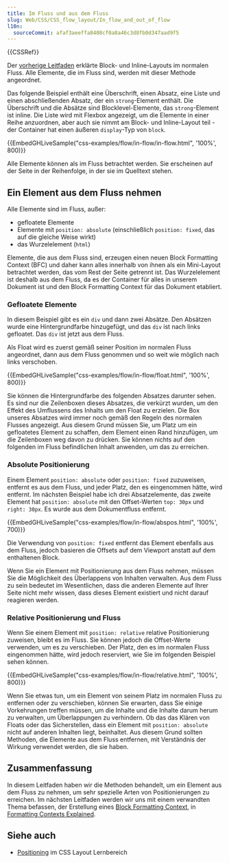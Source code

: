 ```yaml
---
title: Im Fluss und aus dem Fluss
slug: Web/CSS/CSS_flow_layout/In_flow_and_out_of_flow
l10n:
  sourceCommit: afaf3aeeffa8408cf0a8a46c3d8fb0d347aad9f5
---
```


{{CSSRef}}

Der [vorherige Leitfaden](/de/docs/Web/CSS/CSS_flow_layout/Block_and_inline_layout_in_normal_flow) erklärte Block- und Inline-Layouts im normalen Fluss. Alle Elemente, die im Fluss sind, werden mit dieser Methode angeordnet.

Das folgende Beispiel enthält eine Überschrift, einen Absatz, eine Liste und einen abschließenden Absatz, der ein `strong`-Element enthält. Die Überschrift und die Absätze sind Blocklevel-Elemente, das `strong`-Element ist inline. Die Liste wird mit Flexbox angezeigt, um die Elemente in einer Reihe anzuordnen, aber auch sie nimmt am Block- und Inline-Layout teil - der Container hat einen äußeren `display`-Typ von `block`.

{{EmbedGHLiveSample("css-examples/flow/in-flow/in-flow.html", '100%', 800)}}

Alle Elemente können als im Fluss betrachtet werden. Sie erscheinen auf der Seite in der Reihenfolge, in der sie im Quelltext stehen.

## Ein Element aus dem Fluss nehmen

Alle Elemente sind im Fluss, außer:

- gefloatete Elemente
- Elemente mit `position: absolute` (einschließlich `position: fixed`, das auf die gleiche Weise wirkt)
- das Wurzelelement (`html`)

Elemente, die aus dem Fluss sind, erzeugen einen neuen Block Formatting Context (BFC) und daher kann alles innerhalb von ihnen als ein Mini-Layout betrachtet werden, das vom Rest der Seite getrennt ist. Das Wurzelelement ist deshalb aus dem Fluss, da es der Container für alles in unserem Dokument ist und den Block Formatting Context für das Dokument etabliert.

### Gefloatete Elemente

In diesem Beispiel gibt es ein `div` und dann zwei Absätze. Den Absätzen wurde eine Hintergrundfarbe hinzugefügt, und das `div` ist nach links gefloatet. Das `div` ist jetzt aus dem Fluss.

Als Float wird es zuerst gemäß seiner Position im normalen Fluss angeordnet, dann aus dem Fluss genommen und so weit wie möglich nach links verschoben.

{{EmbedGHLiveSample("css-examples/flow/in-flow/float.html", '100%', 800)}}

Sie können die Hintergrundfarbe des folgenden Absatzes darunter sehen. Es sind nur die Zeilenboxen dieses Absatzes, die verkürzt wurden, um den Effekt des Umflussens des Inhalts um den Float zu erzielen. Die Box unseres Absatzes wird immer noch gemäß den Regeln des normalen Flusses angezeigt. Aus diesem Grund müssen Sie, um Platz um ein gefloatetes Element zu schaffen, dem Element einen Rand hinzufügen, um die Zeilenboxen weg davon zu drücken. Sie können nichts auf den folgenden im Fluss befindlichen Inhalt anwenden, um das zu erreichen.

### Absolute Positionierung

Einem Element `position: absolute` oder `position: fixed` zuzuweisen, entfernt es aus dem Fluss, und jeder Platz, den es eingenommen hätte, wird entfernt. Im nächsten Beispiel habe ich drei Absatzelemente, das zweite Element hat `position: absolute` mit den Offset-Werten `top: 30px` und `right: 30px`. Es wurde aus dem Dokumentfluss entfernt.

{{EmbedGHLiveSample("css-examples/flow/in-flow/abspos.html", '100%', 700)}}

Die Verwendung von `position: fixed` entfernt das Element ebenfalls aus dem Fluss, jedoch basieren die Offsets auf dem Viewport anstatt auf dem enthaltenen Block.

Wenn Sie ein Element mit Positionierung aus dem Fluss nehmen, müssen Sie die Möglichkeit des Überlappens von Inhalten verwalten. Aus dem Fluss zu sein bedeutet im Wesentlichen, dass die anderen Elemente auf Ihrer Seite nicht mehr wissen, dass dieses Element existiert und nicht darauf reagieren werden.

### Relative Positionierung und Fluss

Wenn Sie einem Element mit `position: relative` relative Positionierung zuweisen, bleibt es im Fluss. Sie können jedoch die Offset-Werte verwenden, um es zu verschieben. Der Platz, den es im normalen Fluss eingenommen hätte, wird jedoch reserviert, wie Sie im folgenden Beispiel sehen können.

{{EmbedGHLiveSample("css-examples/flow/in-flow/relative.html", '100%', 800)}}

Wenn Sie etwas tun, um ein Element von seinem Platz im normalen Fluss zu entfernen oder zu verschieben, können Sie erwarten, dass Sie einige Vorkehrungen treffen müssen, um die Inhalte und die Inhalte darum herum zu verwalten, um Überlappungen zu verhindern. Ob das das Klären von Floats oder das Sicherstellen, dass ein Element mit `position: absolute` nicht auf anderen Inhalten liegt, beinhaltet. Aus diesem Grund sollten Methoden, die Elemente aus dem Fluss entfernen, mit Verständnis der Wirkung verwendet werden, die sie haben.

## Zusammenfassung

In diesem Leitfaden haben wir die Methoden behandelt, um ein Element aus dem Fluss zu nehmen, um sehr spezielle Arten von Positionierungen zu erreichen. Im nächsten Leitfaden werden wir uns mit einem verwandten Thema befassen, der Erstellung eines [Block Formatting Context](/de/docs/Web/CSS/CSS_display/Block_formatting_context), in [Formatting Contexts Explained](/de/docs/Web/CSS/CSS_flow_layout/Introduction_to_formatting_contexts).

## Siehe auch

- [Positioning](/de/docs/Learn/CSS/CSS_layout/Positioning) im CSS Layout Lernbereich
